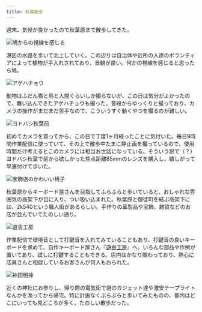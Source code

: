 ```yaml
---
title: 秋葉散歩
---
```

週末、気候が良かったので秋葉原まで散歩してきた。

![](https://lh3.googleusercontent.com/tsxq0zzUxAOUQG6TIwbW04l2iKdwNc1gHiWdW5eZY2IqqzUzTA9Gk-Zs5fE8yfdGeCXILTZ99brOndqBZiITRZlQZiYtnfv6fdRBzoUdVa_FVUK45BAaeCQhqyXAY4uoJlR0BBP5Zy7kogFKanaZI5KuLKNQxNHhrLI0cwt6v-Waon7yq4W1DAPSmw "鳩からの視線を感じる")

港区の水路を歩いて北上していく。この辺りは自治体や近所の人達のボランティアによって植物が手入れされており、景観が良い。何かの視線を感じると思ったら鳩。

![](https://lh6.googleusercontent.com/BXziSD0cSEsMHNA2EWSxT2CABlIkXOEj8IV4S619HLHg_zV983Qv8joRrGiLFB2WoODIQYHJS1_lBlKPzI9Llj1KAFu69nXJWF7LYEer6mo2knQcI35Ks3msSW5aV6Y0iOEM7tP7JKghaiAmhP7ip1jTEkQTIMgLBK46jquzidLVUh4hyKgUZkY_lQ "アゲハチョウ")

動物はふだん猫と鳥と人間ぐらいしか撮らないが、この日は気分がよかったので、舞い込んできたアゲハチョウも撮った。普段からゆっくりと撮っており、カメラの操作がまだまだ苦手なので、こういうすぐ動くやつを撮るのが難しい。

![](https://lh3.googleusercontent.com/QjXhlMo2JkEd57X7Xg3Q7ZOG633IHZ8gRWTOesfXtfgzX0KZx0-al2_EjQNTlD8-GKD5XhesNr0WysXNZENoViy3PlfriM3wFBArLU12P7jxz83Db1yntNATmRAQOBQOjZaz3O87GDxBK_9JLSKU6G99JLjW9A3X0lVcZhyOnd9iK_9YOlhFVIY8rg "ヨドバシ秋葉前")

初めてカメラを買ってから、この日で丁度1ヶ月経ったことに気付いた。毎日9時間作業配信に使っていて、その上で散歩中たまに静止画を撮っているので、使用時間だけ考えるとこのカメラには相当お世話になっている。そういう訳で（？）ヨドバシ秋葉で前から欲しかった焦点距離85mmのレンズを購入し、嬉しがって早速付けて歩いた。

![](https://lh3.googleusercontent.com/SOThTVZgR3P0JTH6YE67oq5bu8iHsTrdnprlMBTtnhwL2AZs4nTqmnltXLGeng-L64h55Btn487lsiyNRw7nJ1V7RoXj6CwNJZJH0DfpKbdJTMdmChdxuh3Qc1a7b4rBm8QxKXobsJw6IsVqY0PYESs7xlQAkaAaFz6PYBQ13cU-gbNa6GbRELNs-g "宝飾店のかわいい椅子")

秋葉原からキーボード屋さんを目指してふらふらと歩いていると、おしゃれな雰囲気の高架下が目に入り、つい吸い込まれた。秋葉原と御徒町を結ぶ高架下には、2k540という職人街があるらしい。手作りの革製品や宝飾、雑貨などのお店が並んでいてたのしい通り。

![](https://lh3.googleusercontent.com/4FTH-RA7G9sygIICfBrG2jmwQXNiQL-ikKyR1fEj2K9pZac1tkdGR-27Je-zCTtE3vlfKqU9mlSPq_Cs2UWh0l4wjdbvGiIYX4W2GvbjDbTgtQa0uJexhpNWJINlJRJBHkXQdNoj8qu5P_9X7rCiXvidpjJBqh6YZyuoldKXmrRrIHI9o0wE8G4nCg "遊舎工房")

作業配信で環境音として打鍵音を入れてみていることもあり、打鍵音の良いキーボードを求めて、自作キーボード屋さん『[遊舎工房](https://yushakobo.jp/)』へ。いろんな部品や作例が置いてあり、試しに打鍵することもできる。店内はかなり賑わっており、熱心に店員さんと相談しているお客さんが何人もおられた。

![](https://lh3.googleusercontent.com/FHltOLCoQt45GcrxhoSZIMqRmLu1OC2k_xCQxz5P8eu_Y5mVUEoU7DCYoB-HRXH9QlwT6V2rrrVxpFzaNsZ0ntfGSLfA1InysxTqzgS_5DtqVIhf384WDvj0VPVivWrenlhpL2p2j8mk9BYSywWxxKriQob3wdHKfKi02e1yGeUsqr_S04dgKqbERw "神田明神")

近くの神社にお参りし、帰り際の電気街で謎のガジェット達や激安テープライトなんかを漁ってから帰宅。特に計画なくぶらぶらと歩いてみたものの、都内はどこにいっても見どころが多く、たのしい散歩だった。
